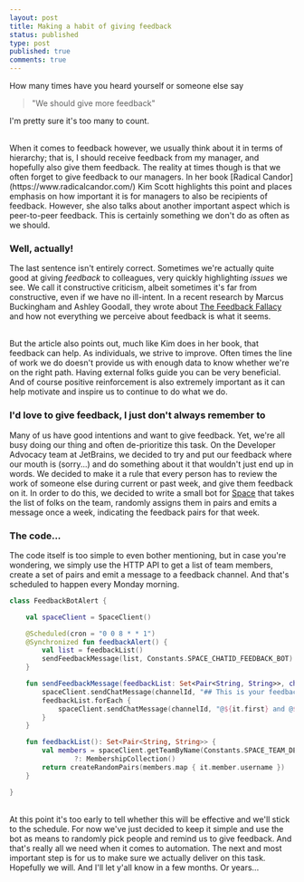 ```yaml
---
layout: post
title: Making a habit of giving feedback 
status: published
type: post
published: true
comments: true   
---
```


How many times have you heard yourself or someone else say 

>"We should give more feedback"

I'm pretty sure it's too many to count. 

<br/>
When it comes to feedback however, we usually think about it in terms of hierarchy; that is, I should receive
feedback from my manager, and hopefully also give them feedback. The reality at times though is that we often
forget to give feedback to our managers. In her book [Radical Candor](https://www.radicalcandor.com/) Kim Scott highlights this point and places emphasis
on how important it is for managers to also be recipients of feedback. However, she also talks about another important
aspect which is peer-to-peer feedback. This is certainly something we don't do as often as we should. 

<br/>

### Well, actually!

The last sentence isn't entirely correct. Sometimes we're actually quite good at giving *feedback* to colleagues, very quickly 
highlighting *issues* we see. We call it constructive criticism, albeit sometimes it's far from constructive, even if we have no ill-intent. In a recent
research by Marcus Buckingham and Ashley Goodall, they wrote about [The Feedback Fallacy](https://hbr.org/2019/03/the-feedback-fallacy) and
how not everything we perceive about feedback is what it seems. 

<br/>
But the article also points out, much like Kim does in her book, that feedback can help. As individuals, we strive to improve. Often times the line
of work we do doesn't provide us with enough data to know whether we're on the right path. Having external folks guide you can be very beneficial. And of course positive reinforcement is also extremely important
as it can help motivate and inspire us to continue to do what we do. 


<br/>

### I'd love to give feedback, I just don't always remember to

Many of us have good intentions and want to give feedback. Yet, we're all busy doing our thing and often de-prioritize this task. On the Developer Advocacy team at JetBrains, we decided to try
and put our feedback where our mouth is (sorry...) and do something about it that wouldn't just end up in words. We decided to make it a rule that every person has to review the work of someone else
during current or past week, and give them feedback on it. In order to do this, we decided to write a small bot for [Space](https://jetbrains.com/space) that takes the list of folks on the team, 
randomly assigns them in pairs and emits a message once a week, indicating the feedback pairs for that week. 

### The code...

The code itself is too simple to even bother mentioning, but in case you're wondering, we simply use the HTTP API to get a list of team members, create a set of pairs and emit a message to a feedback channel. And that's scheduled to happen every Monday morning.

```kotlin
class FeedbackBotAlert {

    val spaceClient = SpaceClient()

    @Scheduled(cron = "0 0 8 * * 1")
    @Synchronized fun feedbackAlert() {
        val list = feedbackList()
        sendFeedbackMessage(list, Constants.SPACE_CHATID_FEEDBACK_BOT)
    }

    fun sendFeedbackMessage(feedbackList: Set<Pair<String, String>>, channelId: String = Constants.SPACE_CHATID_FEEDBACK_BOT) {
        spaceClient.sendChatMessage(channelId, "## This is your feedback bot")
        feedbackList.forEach {
            spaceClient.sendChatMessage(channelId, "@${it.first} and @${it.second}, you need to give each other feedback this week")
        }
    }

    fun feedbackList(): Set<Pair<String, String>> {
        val members = spaceClient.getTeamByName(Constants.SPACE_TEAM_DEVELOPER_ADVOCACY)?.memberships
                ?: MembershipCollection()
        return createRandomPairs(members.map { it.member.username })
    }

}
``` 


<br/>
At this point it's too early to tell whether this will be effective and we'll stick to the schedule. For now we've just decided to keep it simple and use the bot as means to randomly pick
people and remind us to give feedback. And that's really all we need when it comes to automation. The next and most important step is for us to make sure we actually deliver
on this task. Hopefully we will. And I'll let y'all know in a few months. Or years... 



